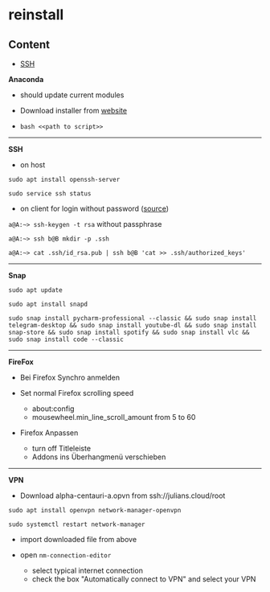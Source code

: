 # reinstall

## Content
- [SSH](#ssh)

**Anaconda**
* should update current modules

* Download installer from [website](https://www.anaconda.com/distribution/)
* `bash <<path to script>>` 

***

**SSH**

* on host

`sudo apt install openssh-server`

`sudo service ssh status`

* on client for login without password ([source](http://www.linuxproblem.org/art_9.html))

`a@A:~> ssh-keygen -t rsa` without passphrase 

`a@A:~> ssh b@B mkdir -p .ssh`

`a@A:~> cat .ssh/id_rsa.pub | ssh b@B 'cat >> .ssh/authorized_keys'`



***

**Snap**

`sudo apt update`

`sudo apt install snapd`

`sudo snap install pycharm-professional --classic && sudo snap install telegram-desktop && sudo snap install youtube-dl && sudo snap install snap-store && sudo snap install spotify && sudo snap install vlc && sudo snap install code --classic`

***

**FireFox**

* Bei Firefox Synchro anmelden

* Set normal Firefox scrolling speed
   * about:config
   * mousewheel.min_line_scroll_amount from 5 to 60

* Firefox Anpassen
   * turn off Titleleiste
   * Addons ins Überhangmenü verschieben

***

**VPN**

* Download alpha-centauri-a.opvn from ssh://julians.cloud/root

`sudo apt install openvpn network-manager-openvpn`

`sudo systemctl restart network-manager`

* import downloaded file from above

* open `nm-connection-editor`
   * select typical internet connection
   * check the box "Automatically connect to VPN" and select your VPN
